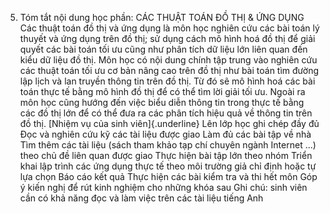 5. Tóm tắt nội dung học phần: CÁC THUẬT TOÁN ĐỒ THỊ & ỨNG DỤNG
Các thuật toán đồ thị và ứng dụng là môn học nghiên cứu các bài toán lý
thuyết và ứng dụng trên đồ thị; sử dụng cách mô hình hoá đồ thị để giải
quyết các bài toán tối ưu cũng như phân tích dữ liệu lớn liên quan đến
kiểu dữ liệu đồ thị. Môn học có nội dung chính tập trung vào nghiên cứu
các thuật toán tối ưu cơ bản nâng cao trên đồ thị như bài toán tìm
đường lập lịch và lan truyền thông tin trên đồ thị. Từ đó sẽ mô hình
hoá các bài toán thực tế bằng mô hình đồ thị để có thể tìm lời giải tối
ưu. Ngoài ra môn học cũng hướng đến việc biểu diễn thông tin trong thực
tế bằng các đồ thị lớn để có thể đưa ra các phân tích hiệu quả về thông
tin trên đồ thị. [Nhiệm vụ của sinh viên]{.underline} Lên lớp học ghi chép đầy đủ Đọc và nghiên cứu kỹ các tài liệu được giao Làm đủ các bài tập về nhà Tìm thêm các tài liệu (sách tham khảo tạp chí chuyên ngành Internet ...) theo chủ đề liên quan được giao Thực hiện bài tập lớn theo nhóm Triển khai lập trình các ứng dụng thực tế theo môi trường giả chỉ định hoặc tự lựa chọn Báo cáo kết quả Thực hiện các bài kiểm tra và thi hết môn Góp ý kiến nghị để rút kinh nghiệm cho những khóa sau Ghi chú: sinh viên cần có khả năng đọc và làm việc trên các tài liệu tiếng Anh
